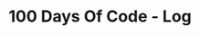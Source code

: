 # 100 Days Of Code - Log

<!-- ### Day 0: February 30, 2016 (Example 2)
##### (delete me or comment me out)

<!-- **Today's Progress**: Fixed CSS, worked on canvas functionality for the app.

<!-- **Thoughts**: I really struggled with CSS, but, overall, I feel like I am slowly getting better at it. Canvas is still new for me, but I managed to figure out some basic functionality.

<!-- **Link(s) to work**: [Calculator App](http://www.example.com)


### Day 1: June 8, 2020

**Today's Progress**: Ruby on Rails article website.

**Thoughts**:

**Link(s) to work**: 
